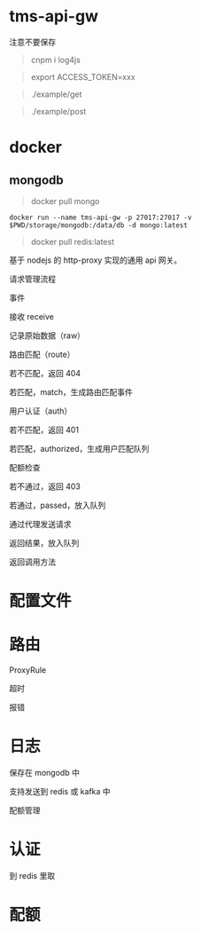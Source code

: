 # tms-api-gw

注意不要保存

> cnpm i log4js

> export ACCESS_TOKEN=xxx

> ./example/get

> ./example/post

# docker

## mongodb

> docker pull mongo

```
docker run --name tms-api-gw -p 27017:27017 -v $PWD/storage/mongodb:/data/db -d mongo:latest
```

> docker pull redis:latest

基于 nodejs 的 http-proxy 实现的通用 api 网关。

请求管理流程

事件

接收 receive

记录原始数据（raw）

路由匹配（route）

若不匹配，返回 404

若匹配，match，生成路由匹配事件

用户认证（auth）

若不匹配，返回 401

若匹配，authorized，生成用户匹配队列

配额检查

若不通过，返回 403

若通过，passed，放入队列

通过代理发送请求

返回结果，放入队列

返回调用方法

# 配置文件

# 路由

ProxyRule

超时

报错

# 日志

保存在 mongodb 中

支持发送到 redis 或 kafka 中

配额管理

# 认证

到 redis 里取

# 配额
